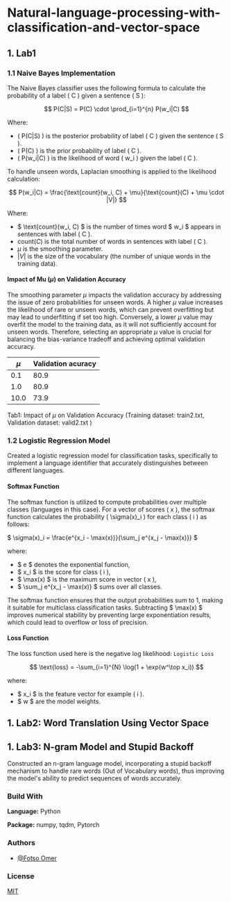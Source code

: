 # Natural-language-processing-with-classification-and-vector-space


## 1. Lab1
### 1.1 Naive Bayes Implementation

The Naive Bayes classifier uses the following formula to calculate the probability of a label \( C \) given a sentence \( S \):

$$ P(C|S) = P(C) \cdot \prod_{i=1}^{n} P(w_i|C) $$

Where:

- \( P(C|S) \) is the posterior probability of label \( C \) given the sentence \( S \).
- \( P(C) \) is the prior probability of label \( C \).
- \( P(w_i|C) \) is the likelihood of word \( w_i \) given the label \( C \).

To handle unseen words, Laplacian smoothing is applied to the likelihood calculation:

$$ P(w_i|C) = \frac{\text{count}(w_i, C) + \mu}{\text{count}(C) + \mu \cdot |V|} $$

Where:

- $ \text{count}(w_i, C) $ is the number of times word $ w_i  $ appears in sentences with label \( C \).
- $\text{count}(C)$ is the total number of words in sentences with label \( C \).
- $\mu$ is the smoothing parameter.
- $|V|$ is the size of the vocabulary (the number of unique words in the training data).


#### Impact of Mu ($\mu$) on Validation Accuracy

The smoothing parameter $\mu$ impacts the validation accuracy by addressing the issue of zero probabilities for unseen words. A higher $\mu$ value increases the likelihood of rare or unseen words, which can prevent overfitting but may lead to underfitting if set too high. Conversely, a lower $\mu$ value may overfit the model to the training data, as it will not sufficiently account for unseen words. Therefore, selecting an appropriate $\mu$ value is crucial for balancing the bias-variance tradeoff and achieving optimal validation accuracy.

|         $\mu$   |Validation acuracy| 
|-----------------|------------------|
|       0.1       |    80.9         | 
|       1.0       |    80.9          | 
|       10.0      |    73.9          | 

Tab1: Impact of $\mu$ on Validation Accuracy (Training dataset: train2.txt, Validation dataset: valid2.txt )


### 1.2 Logistic Regression Model
Created a logistic regression model for classification tasks, specifically to implement a language identifier that accurately distinguishes between different languages.

#### Softmax Function

The softmax function is utilized to compute probabilities over multiple classes (languages in this case). For a vector of scores \( x \), the softmax function calculates the probability \( \sigma(x)_i \) for each class \( i \) as follows:

$ \sigma(x)_i = \frac{e^{x_i - \max(x)}}{\sum_j e^{x_j - \max(x)}} $

where:
- $ e $ denotes the exponential function,
- $ x_i $ is the score for class \( i \),
- $ \max(x) $ is the maximum score in vector \( x \),
- $ \sum_j e^{x_j - \max(x)} $ sums over all classes.

The softmax function ensures that the output probabilities sum to 1, making it suitable for multiclass classification tasks. Subtracting $ \max(x) $ improves numerical stability by preventing large exponentiation results, which could lead to overflow or loss of precision.

#### Loss Function

The loss function used here is the negative log likelihood: `Logistic Loss`

$$ \text{loss} = -\sum_{i=1}^{N}   \log(1 + \exp(w^\top x_i))  $$


where:
- $ x_i $ is the feature vector for example \( i \).
- $ w $ are the model weights.

## 1. Lab2: Word Translation Using Vector Space


## 1. Lab3: N-gram Model and Stupid Backoff 

Constructed an n-gram language model, incorporating a stupid backoff mechanism to handle rare words (Out of Vocabulary words), thus improving the model's ability to predict sequences of words accurately.





### Build With

**Language:** Python

**Package:**  numpy, tqdm, Pytorch

### Authors

- [@Fotso Omer](https://portfolio-omer-alt.vercel.app/)

### License

[MIT](https://choosealicense.com/licenses/mit/)